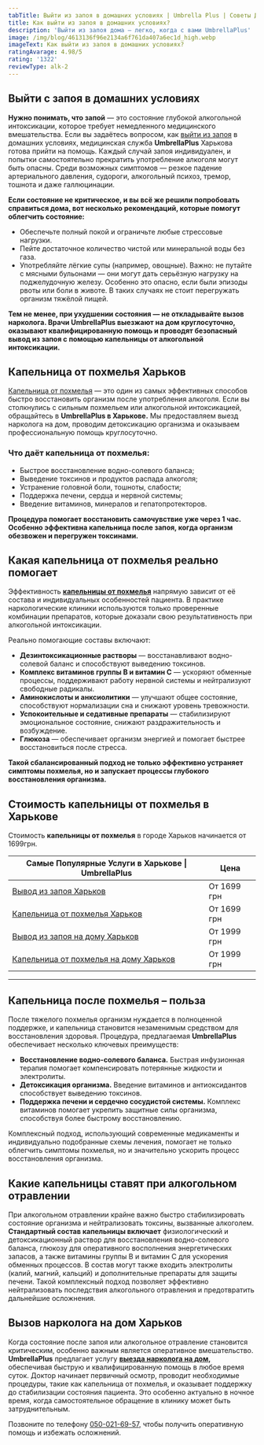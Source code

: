 ```yaml
---
tabTitle: Выйти из запоя в домашних условиях | Umbrella Plus | Советы Доктора
title: Как выйти из запоя в домашних условиях?
description: 'Выйти из запоя дома — легко, когда с вами UmbrellaPlus'
image: /img/blog/4613136f96e2134a6f761da407a6ec1d_high.webp
imageText: Как выйти из запоя в домашних условиях?
ratingAvarage: 4.98/5
rating: '1322'
reviewType: alk-2
---
```


## Выйти с запоя в домашних условиях

**Нужно понимать, что запой** — это состояние глубокой алкогольной интоксикации, которое требует немедленного медицинского вмешательства. Если вы задаётесь вопросом, как [выйти из запоя](https://umbrella-plus.com.ua/kharkiv/vivod-iz-zapoia-kharkiv/) в домашних условиях, медицинская служба **UmbrellaPlus** Харькова готова прийти на помощь. Каждый случай запоя индивидуален, и попытки самостоятельно прекратить употребление алкоголя могут быть опасны. Среди возможных симптомов — резкое падение артериального давления, судороги, алкогольный психоз, тремор, тошнота и даже галлюцинации.

**Если состояние не критическое, и вы всё же решили попробовать справиться дома, вот несколько рекомендаций, которые помогут облегчить состояние:**

* Обеспечьте полный покой и ограничьте любые стрессовые нагрузки.
* Пейте достаточное количество чистой или минеральной воды без газа.
* Употребляйте лёгкие супы (например, овощные).
  Важно: не путайте с мясными бульонами — они могут дать серьёзную нагрузку на поджелудочную железу. Особенно это опасно, если были эпизоды рвоты или боли в животе. В таких случаях не стоит перегружать организм тяжёлой пищей.

**Тем не менее, при ухудшении состояния — не откладывайте вызов нарколога. Врачи UmbrellaPlus выезжают на дом круглосуточно, оказывают квалифицированную помощь и проводят безопасный вывод из запоя с помощью капельницы от алкогольной интоксикации.**

## Капельница от похмелья Харьков

[Капельница от похмелья](https://umbrella-plus.com.ua/kharkiv/kapelnica_ot_alkogola_kharkiv/) — это один из самых эффективных способов быстро восстановить организм после употребления алкоголя. Если вы столкнулись с сильным похмельем или алкогольной интоксикацией, обращайтесь в **UmbrellaPlus в Харькове.** Мы предоставляем выезд нарколога на дом, проводим детоксикацию организма и оказываем профессиональную помощь круглосуточно.

### Что даёт капельница от похмелья:

* Быстрое восстановление водно-солевого баланса;
* Выведение токсинов и продуктов распада алкоголя;
* Устранение головной боли, тошноты, слабости;
* Поддержка печени, сердца и нервной системы;
* Введение витаминов, минералов и гепатопротекторов.

**Процедура помогает восстановить самочувствие уже через 1 час. Особенно эффективна капельница после запоя, когда организм обезвожен и перегружен токсинами.**

## Какая капельница от похмелья реально помогает

Эффективность **[капельницы от похмелья](https://umbrella-plus.com.ua/kharkiv/kapelnica_ot_alkogola_kharkiv/)** напрямую зависит от её состава и индивидуальных особенностей пациента. В практике наркологические клиники используются только проверенные комбинации препаратов, которые доказали свою результативность при алкогольной интоксикации.

Реально помогающие составы включают:

* **Дезинтоксикационные растворы** — восстанавливают водно-солевой баланс и способствуют выведению токсинов.
* **Комплекс витаминов группы B и витамин C** — ускоряют обменные процессы, поддерживают работу нервной системы и нейтрализуют свободные радикалы.
* **Аминокислоты и анксиолитики** — улучшают общее состояние, способствуют нормализации сна и снижают уровень тревожности.
* **Успокоительные и седативные препараты** — стабилизируют эмоциональное состояние, снижают раздражительность и возбуждение.
* **Глюкоза** — обеспечивает организм энергией и помогает быстрее восстановиться после стресса.

**Такой сбалансированный подход не только эффективно устраняет симптомы похмелья, но и запускает процессы глубокого восстановления организма.**

## Стоимость капельницы от похмелья в Харькове

Стоимость **капельницы от похмелья** в городе Харьков начинается от 1699грн.

| Самые Популярные Услуги в Харькове \| UmbrellaPlus                                                                    | Цена        |
| --------------------------------------------------------------------------------------------------------------------- | ----------- |
| [Вывод из запоя Харьков](https://umbrella-plus.com.ua/kharkiv/vivod-iz-zapoia-kharkiv/)                               | От 1699 грн |
| [Капельница от похмелья Харьков](https://umbrella-plus.com.ua/kharkiv/kapelnica_ot_alkogola_kharkiv/)                 | От 1699 грн |
| [Вывод из запоя на дому Харьков](https://umbrella-plus.com.ua/kharkiv/vivod-iz-zapoia-na-domy-kharkiv/)               | От 1999 грн |
| [Капельница от похмелья на дому Харьков](https://umbrella-plus.com.ua/kharkiv/kapelnica_ot_alkogola_na_domy_kharkiv/) | От 1999 грн |

***

## Капельница после похмелья – польза

После тяжелого похмелья организм нуждается в полноценной поддержке, и капельница становится незаменимым средством для восстановления здоровья. Процедура, предлагаемая **UmbrellaPlus** обеспечивает несколько ключевых преимуществ:

* **Восстановление водно-солевого баланса.** Быстрая инфузионная терапия помогает компенсировать потерянные жидкости и электролиты.
* **Детоксикация организма.** Введение витаминов и антиоксидантов способствует выведению токсинов.
* **Поддержка печени и сердечно сосудистой системы.** Комплекс витаминов помогает укрепить защитные силы организма, способствуя более быстрому восстановлению.

Комплексный подход, использующий современные медикаменты и индивидуально подобранные схемы лечения, помогает не только облегчить симптомы похмелья, но и значительно ускорить процесс восстановления организма.

## Какие капельницы ставят при алкогольном отравлении

При алкогольном отравлении крайне важно быстро стабилизировать состояние организма и нейтрализовать токсины, вызванные алкоголем.  **Стандартный состав капельницы включает** физиологический и детоксикационный раствор для восстановления водно-солевого баланса, глюкозу для оперативного восполнения энергетических запасов, а также витамины группы B и витамин C для ускорения обменных процессов. В состав могут также входить электролиты (калий, магний, кальций) и дополнительные препараты для защиты печени. Такой комплексный подход позволяет эффективно нейтрализовать последствия алкогольного отравления и предотвратить дальнейшие осложнения.

## Вызов нарколога на дом Харьков

Когда состояние после запоя или алкогольное отравление становится критическим, особенно важным является оперативное вмешательство. **UmbrellaPlus** предлагает услугу **[выезда нарколога на дом,](https://umbrella-plus.com.ua/kharkiv/kapelnica_ot_alkogola_na_domy_kharkiv/)** обеспечивая быструю и квалифицированную помощь в любое время суток. Доктор начинает первичный осмотр, проводит необходимые процедуры, такие как капельница от похмелья, и оказывает поддержку до стабилизации состояния пациента. Это особенно актуально в ночное время, когда самостоятельное обращение в клинику может быть затруднительным.

Позвоните по телефону [050-021-69-57,](tel:0500216957) чтобы получить оперативную помощь и избежать осложнений.
